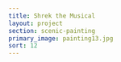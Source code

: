 ```yaml
---
title: Shrek the Musical
layout: project
section: scenic-painting
primary_image: painting13.jpg
sort: 12
---
```

